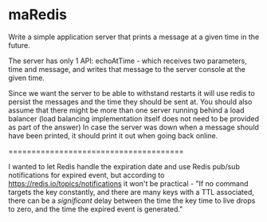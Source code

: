 # maRedis

Write a simple application server that prints a message at a given time in the future.

The server has only 1 API:
echoAtTime - which receives two parameters, time and message, and writes that message to the server console at the given time.

Since we want the server to be able to withstand restarts it will use redis to persist the messages and the time they should be sent at. 
You should also assume that there might be more than one server running behind a load balancer (load balancing implementation itself does not need to be provided as part of the answer)
In case the server was down when a message should have been printed, it should print it out when going back online.


======================================

I wanted to let Redis handle the expiration date and use Redis pub/sub notifications for expired event, but according to
https://redis.io/topics/notifications
it won't be practical - 
"If no command targets the key constantly, and there are many keys with a TTL associated, there can be a *significant* delay between the time the key time to live drops to zero, and the time the expired event is generated." 
